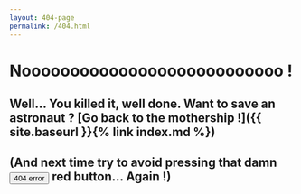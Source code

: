 ```yaml
---
layout: 404-page
permalink: /404.html
---
```

# Nooooooooooooooooooooooooooo !

## Well… You killed it, well done. Want to save an astronaut ? [Go back to the mothership !]({{ site.baseurl }}{% link index.md %})

## (And next time try to avoid pressing that damn <button class="border-red" onclick="whyButton()">404 error</button> red button… Again !)
